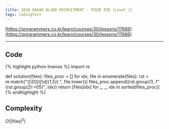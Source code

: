 ```yaml
---
title: 2018 KAKAO BLIND RECRUITMENT - 파일명 정렬 (Level 2)
tags: CodingTest
---
```


[https://programmers.co.kr/learn/courses/30/lessons/17686](https://programmers.co.kr/learn/courses/30/lessons/17686)

<!--more-->

---

## Code
{% highlight python linenos %}
import re

def solution(files):
    files_proc = []
    for idx, file in enumerate(files):
        rst = re.match("([\D]*)([\d]{1,5}).*", file.lower())
        files_proc.append((rst.group(1), f"{rst.group(2):>05}", idx))
    return [files[idx] for _, _, idx in sorted(files_proc)]
{% endhighlight %}


## Complexity
$O(|\text{files}|^2)$

